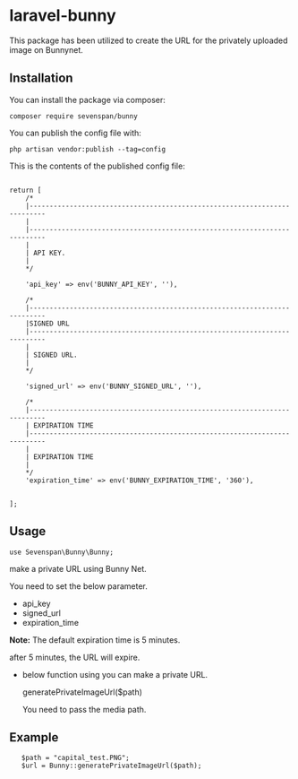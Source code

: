 # laravel-bunny

This package has been utilized to create the URL for the privately uploaded image on Bunnynet.

## Installation

You can install the package via composer:

```
composer require sevenspan/bunny
```

You can publish the config file with:

```
php artisan vendor:publish --tag=config
```
This is the contents of the published config file:

```

return [
    /*
    |--------------------------------------------------------------------------
    | 
    |--------------------------------------------------------------------------
    |
    | API KEY.
    |
    */

    'api_key' => env('BUNNY_API_KEY', ''),

    /*
    |--------------------------------------------------------------------------
    |SIGNED URL
    |--------------------------------------------------------------------------
    |
    | SIGNED URL.
    |
    */

    'signed_url' => env('BUNNY_SIGNED_URL', ''),

    /*
    |--------------------------------------------------------------------------
    | EXPIRATION TIME
    |--------------------------------------------------------------------------
    |
    | EXPIRATION TIME
    |
    */
    'expiration_time' => env('BUNNY_EXPIRATION_TIME', '360'),


];
```
## Usage
```
use Sevenspan\Bunny\Bunny;
```
make a private URL using Bunny Net.

You need to set the below parameter.

- api_key
- signed_url
- expiration_time

**Note:** The default expiration time is  5 minutes. 

after 5 minutes, the URL will expire.


- below function using you can make a private URL.

  generatePrivateImageUrl($path)
  
  You need to pass the media path.

## Example
```
   $path = "capital_test.PNG";
   $url = Bunny::generatePrivateImageUrl($path);
```   

